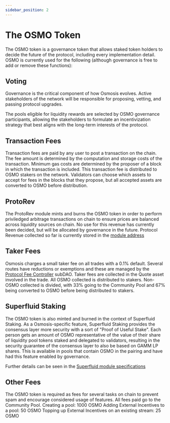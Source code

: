 ```yaml
---
sidebar_position: 2
---
```

# The OSMO Token

The OSMO token is a governance token that allows staked token holders to decide the future of the protocol, including every implementation detail. OSMO is currently used for the following (although governance is free to add or remove these functions):

## Voting
Governance is the critical component of how Osmosis evolves. Active stakeholders of the network will be responsible for proposing, vetting, and passing protocol upgrades.

The pools eligible for liquidity rewards are selected by OSMO governance participants, allowing the stakeholders to formulate an incentivization strategy that best aligns with the long-term interests of the protocol.

## Transaction Fees
Transaction fees are paid by any user to post a transaction on the chain. The fee amount is determined by the computation and storage costs of the transaction. Minimum gas costs are determined by the proposer of a block in which the transaction is included. This transaction fee is distributed to OSMO stakers on the network.
Validators can choose which assets to accept for fees in the blocks that they propose, but all accepted assets are converted to OSMO before distribution.

## ProtoRev
The ProtoRev module mints and burns the OSMO token in order to perform priviledged arbitrage transactions on chain to ensure prices are balanced across liquidity sources on chain.
No use for this revenue has currently been decided, but will be allocated by governance in the future.
Protocol Revenue collected so far is currently stored in the [module address](https://www.mintscan.io/osmosis/account/osmo17qdmjdumw4xawam4g46gtwzle5rd4zwyfqvvza)

## Taker Fees
Osmosis charges a small taker fee on all trades with a 0.1% default.
Several routes have reductions or exemptions and these are managed by the [Protocol Fee Controller](https://daodao.zone/dao/osmo162wk8qc3w5s9hfs8dm76wrqnk6fjmsez2t4kk6zyugmrlzgds8sqfesmlm) subDAO.
Taker fees are collected in the Quote asset involved in the trade. All OSMO collected is distributed to stakers. Non-OSMO collected is divided, with 33% going to the Community Pool and 67% being converted to OSMO before being distributed to stakers.

## Superfluid Staking
The OSMO token is also minted and burned in the context of Superfluid Staking. As a Osmosis-specific feature, Superfluid Staking provides the consensus layer more security with a sort of "Proof of Useful Stake". Each person gets an amount of OSMO representative of the value of their share of liquidity pool tokens staked and delegated to validators, resulting in the security guarantee of the consensus layer to also be based on GAMM LP shares. This is available in pools that contain OSMO in the pairing and have had this feature enabled by governance.

Further details can be seen in the [Superfluid module specifications](/osmosis-core/modules/superfluid/)

## Other Fees
The OSMO token is required as fees for several tasks on chain to prevent spam and encourage considered usage of features. All fees paid go to the Community Pool.
Creating a pool: 1000 OSMO
Adding External Incentives to a pool: 50 OSMO
Topping up External Incentives on an existing stream: 25 OSMO